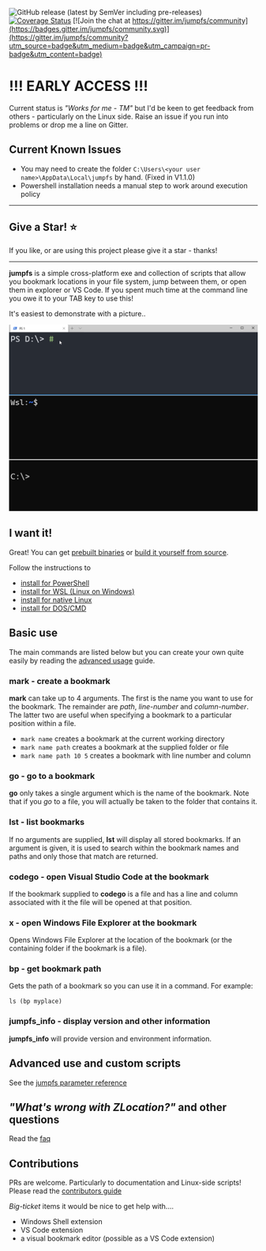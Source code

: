 
![GitHub release (latest by SemVer including pre-releases)](https://img.shields.io/github/downloads-pre/NeilMacmullen/jumpfs/total)
[![Coverage Status](https://coveralls.io/repos/github/NeilMacMullen/jumpfs/badge.svg?branch=main&kill_cache=1)](https://coveralls.io/github/NeilMacMullen/jumpfs?branch=main) [![Join the chat at https://gitter.im/jumpfs/community](https://badges.gitter.im/jumpfs/community.svg)](https://gitter.im/jumpfs/community?utm_source=badge&utm_medium=badge&utm_campaign=pr-badge&utm_content=badge)



# !!! EARLY ACCESS !!!

Current status is *"Works for me - TM"* but I'd be keen to get feedback from others - particularly on the Linux side.  Raise an issue if you run into problems or drop me a line on Gitter.

## Current Known Issues

- You may need to create the folder `C:\Users\<your user name>\AppData\Local\jumpfs` by hand.  (Fixed in V1.1.0) 
- Powershell installation needs a manual step to work around execution policy

<hr/>

## Give a Star! :star:

If you like, or are using this project please give it a star - thanks!
<hr/>

**jumpfs** is a simple cross-platform exe and collection of scripts that allow you bookmark locations in your file system, jump between them, or open them in explorer or VS Code.  If you spent much time at the command line you owe it to your TAB key to use this!

It's easiest to demonstrate with a picture..

![jumpfs in action](img/jumpfs.gif)

## I want it! 

Great! You can get [prebuilt binaries](doc/download.md) or [build it yourself from source](doc/buildFromSource.md). 


Follow the instructions to
- [install for PowerShell](doc/powershell-installation.md)
- [install for WSL (Linux on Windows)](doc/wsl-installation.md)
- [install for native Linux](doc/linux-installation.md)
- [install for DOS/CMD](doc/cmd-installation.md)

## Basic use

The main commands are listed below but you can create your own quite easily by reading the [advanced usage](doc/advanced.md) guide.

### mark - create a bookmark
**mark** can take up to 4 arguments.  The first is the name you want to use for the bookmark.  The remainder are *path*, *line-number* and *column-number*.  The latter two are useful when specifying a bookmark to a particular position within a file.

 - `mark name` creates a bookmark at the current working directory
 - `mark name path` creates a bookmark at the supplied folder or file
 - `mark name path 10 5` creates a bookmark with line number and column

### go - go to a bookmark
**go** only takes a single argument which is the name of the bookmark.  Note that if you *go* to a file, you will actually be taken to the folder that contains it.

### lst - list bookmarks
If no arguments are supplied, **lst** will display all stored bookmarks.  If an argument is given, it is used to search within the bookmark names and paths and only those that match are returned.

### codego - open Visual Studio Code at the bookmark
If the bookmark supplied to **codego** is a file and has a line and column associated with it the file will be opened at that position.

### x - open Windows File Explorer at the bookmark
Opens Windows File Explorer at the location of the bookmark (or the containing folder if the bookmark is a file).

### bp - get bookmark path
Gets the path of a bookmark so you can use it in a command.  For example:
```
ls (bp myplace)
```

### jumpfs_info - display version and other information
**jumpfs_info** will provide version and environment information. 

## Advanced use and custom scripts

See the [jumpfs parameter reference](doc/jumpfs-exe.md)


## *"What's wrong with ZLocation?"* and other questions
Read the [faq](doc/faq.md) 

## Contributions
PRs are welcome.  Particularly to documentation and Linux-side scripts!  Please read the
[contributors guide](doc/contributions.md)

*Big-ticket* items it would be nice to get help with....

- Windows Shell extension
- VS Code extension
- a visual bookmark editor (possible as a VS Code extension)


















